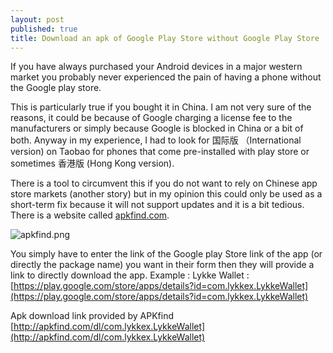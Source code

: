 ```yaml
---
layout: post
published: true
title: Download an apk of Google Play Store without Google Play Store
---
```

If you have always purchased your Android devices in a major western market you probably never experienced the pain of having a phone without the Google play store. 

This is particularly true if you bought it in China. I am not very sure of the reasons, it could be because of Google charging a license fee to the manufacturers or simply because Google is blocked in China or a bit of both. Anyway in my experience, I had to look for 国际版 （International version) on Taobao for phones that come pre-installed with play store or sometimes 香港版 (Hong Kong version). 

There is a tool to circumvent this if you do not want to rely on Chinese app store markets (another story) but in my opinion this could only be used as a short-term fix because it will not support updates and it is a bit tedious. There is a website called [apkfind.com](apkfind.com).

![apkfind.png]({{site.baseurl}}/img/apkfind.png)

You simply have to enter the link of the Google play Store link of the app (or directly the package name) you want in their form then they will provide a link to directly download the app. 
Example : 
Lykke Wallet : [https://play.google.com/store/apps/details?id=com.lykkex.LykkeWallet](https://play.google.com/store/apps/details?id=com.lykkex.LykkeWallet)

Apk download link provided by APKfind [http://apkfind.com/dl/com.lykkex.LykkeWallet](http://apkfind.com/dl/com.lykkex.LykkeWallet)
